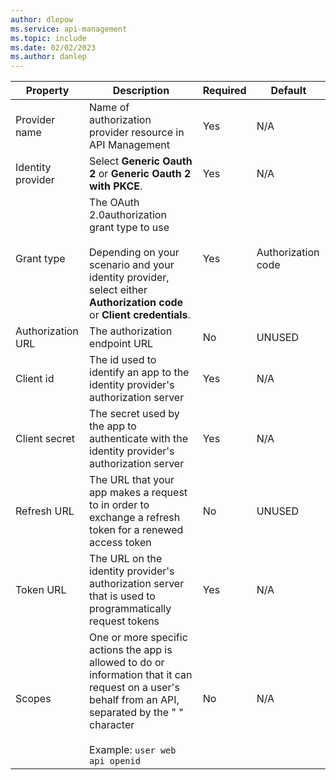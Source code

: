 ```yaml
---
author: dlepow
ms.service: api-management
ms.topic: include
ms.date: 02/02/2023
ms.author: danlep
---
```

| Property | Description | Required | Default |
|---|---|---|---|
| Provider name | Name of authorization provider resource in API Management |Yes | N/A | 
| Identity provider  | Select **Generic Oauth 2** or **Generic Oauth 2 with PKCE**. |Yes | N/A | 
| Grant type  | The OAuth 2.0authorization grant type to use <br/><br/>Depending on your scenario and your identity provider, select either **Authorization code** or **Client credentials**. |Yes | Authorization code | 
| Authorization URL | The authorization endpoint URL | No | UNUSED | 
| Client id | The id used to identify an app to the identity provider's authorization server | Yes | N/A |
| Client secret | The secret used by the app to authenticate with the identity provider's authorization server | Yes | N/A |
| Refresh URL | The URL that your app makes a request to in order to exchange a refresh token for a renewed access token  | No | UNUSED |
| Token URL | The URL on the identity provider's authorization server that is used to programmatically request tokens | Yes | N/A |
| Scopes | One or more specific actions the app is allowed to do or information that it can request on a user's behalf from an API, separated by the " " character<br/><br/> Example: `user web api openid` | No | N/A | 